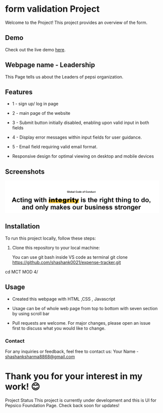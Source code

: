# form validation Project

Welcome to the  Project! This project provides an overview of the form.

## Demo

Check out the live demo [here](https://github.com/shashank0021/form-validation.git).

## Webpage name - Leadership

This Page tells us about the Leaders of pepsi organization.

## Features

-  1 - sign up/ log in page
-  2 - main page of the website
-  3 - Submit button initially disabled, enabling upon valid input in both fields
-  4 - Display error messages within input fields for user guidance.
-  5 - Email field requiring valid email format.


- Responsive design for optimal viewing on desktop and mobile devices

## Screenshots

![Screenshot](https://github.com/nawabkhan89646/teamPepsiGeekathon/blob/46cf73e79925f93223118db0eeed308e14eec524/Shashank/global%20code%20of%20conduct/screenshot/Screenshot%202024-03-19%20124615.png)

## Installation

To run this project locally, follow these steps:

1. Clone this repository to your local machine:

   You can use git bash inside VS code as terminal
   git clone https://github.com/shashank0021/expense-tracker.git

cd MCT MOD 4/


## Usage
- Created this webpage with HTML ,CSS , Javascript
- Usage can be of whole web page from top to bottom with seven section by using scroll bar

- Pull requests are welcome. For major changes, please open an issue first to discuss what you would like to change.

### Contact
For any inquiries or feedback, feel free to contact us:
Your Name - shashanksharma8868@gmail.com

# Thank you for your interest in my work! 😊
Project Status
This project is currently under development and this is UI for Pepsico Foundation Page. Check back soon for updates!


